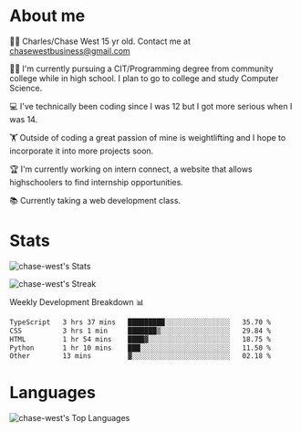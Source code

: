 # About me
🙋‍♂️ Charles/Chase West 15 yr old. Contact me at chasewestbusiness@gmail.com

👨‍🎓 I'm currently pursuing a CIT/Programming degree from community college
while in high school. I plan to go to college and study Computer Science. 

💻 I've technically been coding since I was 12 but
I got more serious when I was 14. 

🏋️ Outside of coding a great passion of mine is weightlifting
and I hope to incorporate it into more projects soon.

🏆 I'm currently working on intern connect, a website that allows highschoolers to find internship opportunities. 

📚 Currently taking a web development class. 

# Stats 

![chase-west's Stats](https://github-readme-stats.vercel.app/api?username=chase-west&theme=prussian&show_icons=true&hide_border=false&count_private=true)


![chase-west's Streak](https://github-readme-streak-stats.herokuapp.com/?user=chase-west&theme=prussian&hide_border=false)

Weekly Development Breakdown 📊
<!--START_SECTION:waka-->

```txt
TypeScript   3 hrs 37 mins   █████████░░░░░░░░░░░░░░░░   35.70 %
CSS          3 hrs 1 min     ███████▒░░░░░░░░░░░░░░░░░   29.84 %
HTML         1 hr 54 mins    ████▓░░░░░░░░░░░░░░░░░░░░   18.75 %
Python       1 hr 10 mins    ███░░░░░░░░░░░░░░░░░░░░░░   11.50 %
Other        13 mins         ▓░░░░░░░░░░░░░░░░░░░░░░░░   02.18 %
```

<!--END_SECTION:waka-->


# Languages 
![chase-west's Top Languages](https://github-readme-stats.vercel.app/api/top-langs/?username=chase-west&theme=prussian&show_icons=true&hide_border=false&layout=compact)



